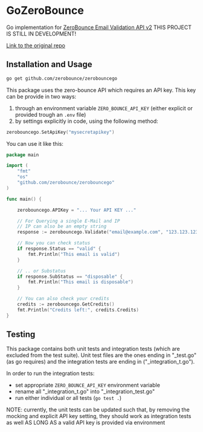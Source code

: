 # GoZeroBounce
Go implementation for [ZeroBounce Email Validation API v2](https://www.zerobounce.net/docs/email-validation-api-quickstart/)
THIS PROJECT IS STILL IN DEVELOPMENT!

[Link to the original repo](https://github.com/antsanchez/gozerobounce)

## Installation and Usage
```sh
go get github.com/zerobounce/zerobouncego
```

This package uses the zero-bounce API which requires an API key. This key can be provide in two ways:
1. through an environment variable `ZERO_BOUNCE_API_KEY` (either explicit or provided trough an `.env` file)
2. by settings explicitly in code, using the following method:
```go
zerobouncego.SetApiKey("mysecretapikey")
```


You can use it like this:
```go
package main

import (
    "fmt"
    "os"
    "github.com/zerobounce/zerobouncego"
)

func main() {

    zerobouncego.APIKey = "... Your API KEY ..."

    // For Querying a single E-Mail and IP
    // IP can also be an empty string
    response := zerobouncego.Validate("email@example.com", "123.123.123.123")

    // Now you can check status
    if response.Status == "valid" {
        fmt.Println("This email is valid")
    }

    // .. or Substatus
    if response.SubStatus == "disposable" {
        fmt.Println("This email is disposable")
    }

    // You can also check your credits
    credits := zerobouncego.GetCredits()
    fmt.Println("Credits left:", credits.Credits)
}
```

## Testing

This package contains both unit tests and integration tests (which are excluded from the test suite). Unit test files are the ones ending in "_test.go" (as go requires) and the integration tests are ending in ("_integration_t.go").

In order to run the integration tests:
- set appropriate `ZERO_BOUNCE_API_KEY` environment variable
- rename all "_integration_t.go" into "_integration_test.go"
- run either individual or all tests (`go test .`)

NOTE: currently, the unit tests can be updated such that, by removing the mocking and explicit API key setting, they should work as integration tests as well AS LONG AS a valid API key is provided via environment

